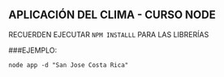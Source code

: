 ## APLICACIÓN DEL CLIMA - CURSO NODE

RECUERDEN EJECUTAR ``NPM INSTALLL`` PARA LAS LIBRERÍAS

###EJEMPLO:

```
node app -d "San Jose Costa Rica" 

```